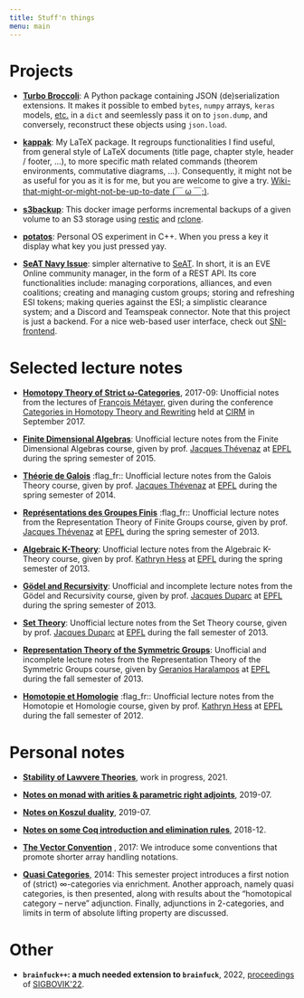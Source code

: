 ```yaml
---
title: Stuff'n things
menu: main
---
```


# Projects

- [**Turbo Broccoli**](https://github.com/altaris/turbo-broccoli): A Python
  package containing JSON (de)serialization extensions. It makes it possible to
  embed `bytes`, `numpy` arrays, `keras` models,
  [etc.](https://cedric.hothanh.fr/turbo-broccoli/turbo_broccoli.html#supported-types)
  in a `dict` and seemlessly pass it on to `json.dump`, and conversely,
  reconstruct these objects using `json.load`.

- [**kappak**](https://github.com/altaris/kappak): My LaTeX package. It
  regroups functionalities I find useful, from general style of LaTeX documents
  (title page, chapter style, header / footer, …), to more specific math
  related commands (theorem environments, commutative diagrams, …).
  Consequently, it might not be as useful for you as it is for me, but you are
  welcome to give a try. [Wiki-that-might-or-might-not-be-up-to-date (￣ ω
  ￣;)](https://altaris.github.io/kappak).

- [**s3backup**](https://github.com/altaris/s3backup): This docker image
  performs incremental backups of a given volume to an S3 storage using
  [restic](https://restic.readthedocs.io/en/latest) and
  [rclone](https://rclone.org).

- [**potatos**](https://github.com/altaris/potatos): Personal OS experiment in
  C++. When you press a key it display what key you just pressed yay.

- [**SeAT Navy Issue**](https://github.com/altaris/seat-navy-issue): simpler
  alternative to [SeAT](https://github.com/eveseat/seat). In short, it is an
  EVE Online community manager, in the form of a REST API. Its core
  functionalities include: managing corporations, alliances, and even
  coalitions; creating and managing custom groups; storing and refreshing ESI
  tokens; making queries against the ESI; a simplistic clearance system; and a
  Discord and Teamspeak connector. Note that this project is just a backend.
  For a nice web-based user interface, check out
  [SNI-frontend](https://github.com/r0kym/SNI-frontend).

# Selected lecture notes

- [**Homotopy Theory of Strict
  ω-Categories**](https://github.com/altaris/htpy-str-omegacat/raw/master/CIRM%20Sept%2017%20-%20Homotopy%20Theory%20of%20Strict%20Omega-Categories.pdf),
  2017-09: Unofficial notes from the lectures of [François
  Métayer](https://www.irif.fr/~metayer/index.html), given during the
  conference [Categories in Homotopy Theory and
  Rewriting](http://conferences.cirm-math.fr/1773.html) held at
  [CIRM](http://www.cirm-math.com) in September 2017.

- [**Finite Dimensional Algebras**](2015-finite-dimentional-algebras.pdf):
  Unofficial lecture notes from the Finite Dimensional Algebras course, given
  by prof. [Jacques Thévenaz](https://people.epfl.ch/jacques.thevenaz) at
  [EPFL](https://www.epfl.ch) during the spring semester of 2015.

- [**Théorie de Galois**](2014-theorie-de-galois.pdf) :flag_fr:: Unofficial
  lecture notes from the Galois Theory course, given by prof. [Jacques
  Thévenaz](https://people.epfl.ch/jacques.thevenaz) at
  [EPFL](https://www.epfl.ch) during the spring semester of 2014.

- [**Représentations des Groupes
  Finis**](2013-representations-des-groupes-finis.pdf) :flag_fr:: Unofficial
  lecture notes from the Representation Theory of Finite Groups course, given
  by prof. [Jacques Thévenaz](https://people.epfl.ch/jacques.thevenaz) at
  [EPFL](https://www.epfl.ch) during the spring semester of 2013.

- [**Algebraic K-Theory**](2013-algebraic-k-theory.pdf): Unofficial lecture
  notes from the Algebraic K-Theory course, given by prof. [Kathryn
  Hess](https://www.epfl.ch/labs/hessbellwald-lab/hessbellwald/) at
  [EPFL](https://www.epfl.ch) during the spring semester of 2013.

- [**Gödel and Recursivity**](2013-godel-and-recursivity.pdf): Unofficial and
  incomplete lecture notes from the Gödel and Recursivity course, given by
  prof. [Jacques Duparc](http://hec.unil.ch/people/jduparc?dyn_lang=fr) at
  [EPFL](https://www.epfl.ch) during the spring semester of 2013.

- [**Set Theory**](2013-set-theory.pdf): Unofficial lecture notes from the Set
  Theory course, given by prof. [Jacques
  Duparc](http://hec.unil.ch/people/jduparc?dyn_lang=fr) at
  [EPFL](https://www.epfl.ch) during the fall semester of 2013.

- [**Representation Theory of the Symmetric
  Groups**](2013-representation-of-the-symmetric-groups.pdf): Unofficial and
  incomplete lecture notes from the Representation Theory of the Symmetric
  Groups course, given by [Geranios
  Haralampos](https://sites.google.com/a/york.ac.uk/harrygeranios/) at
  [EPFL](https://www.epfl.ch) during the fall semester of 2013.

- [**Homotopie et Homologie**](2012-homotopie-et-homologie.pdf) :flag_fr::
  Unofficial lecture notes from the Homotopie et Homologie course, given by
  prof. [Kathryn Hess](https://www.epfl.ch/labs/hessbellwald-lab/hessbellwald/)
  at [EPFL](https://www.epfl.ch) during the fall semester of 2012.

# Personal notes

- [**Stability of Lawvere Theories**](2021-stability-of-lawvere-theories.pdf),
  work in progress, 2021.

- [**Notes on monad with arities & parametric right
  adjoints**](2019-07-wtf-is-pra.pdf), 2019-07.

- [**Notes on Koszul duality**](2019-07-wtf-koszul.pdf), 2019-07.

- [**Notes on some Coq introduction and elimination
  rules**](2018-12-wtf-coq.pdf), 2018-12.

- [**The Vector
  Convention**](https://github.com/altaris/vector-convention/raw/master/vector-convention.pdf)
  , 2017: We introduce some conventions that promote shorter array handling
  notations.

- [**Quasi Categories**](2014-quasi-categories.pdf), 2014: This semester
  project introduces a first notion of (strict) ∞-categories via enrichment.
  Another approach, namely quasi categories, is then presented, along with
  results about the “homotopical category – nerve” adjunction. Finally,
  adjunctions in 2-categories, and limits in term of absolute lifting property
  are discussed.

# Other

- **`brainfuck++`: a much needed extension to `brainfuck`**, 2022,
  [proceedings](https://www.sigbovik.org/2022/proceedings.pdf) of
  [SIGBOVIK'22](https://www.sigbovik.org/2022).
